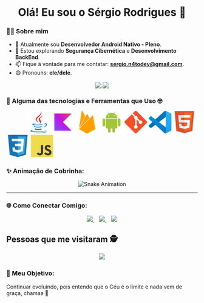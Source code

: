 <h1 align="center">Olá! Eu sou o Sérgio Rodrigues 👋</h1>

### 🧑‍💻 Sobre mim
- 🔭 Atualmente sou **Desenvolvedor Android Nativo - Pleno**.
- 🌱 Estou explorando **Segurança Cibernética** e **Desenvolvimento BackEnd**.
- 📫 Fique à vontade para me contatar: **sergio.n4todev@gmail.com**.
- 😄 Pronouns: **ele/dele**.

<p align="center">
  <a href="#">
    <img 
      align="center" 
      height="200" 
      src="https://github-readme-stats.vercel.app/api/top-langs/?username=DeveloperN4TO&show_icons=true&theme=dracula&include_all_commits=true&count_private=true"
    />
  </a>
  <a href="#">
    <img
      align="center"
      height="200"
      src="https://github-readme-stats.vercel.app/api?username=DeveloperN4TO&show_icons=true&theme=dracula&include_all_commits=true&count_private=true"
    />
  </a>
</p>

### 🚀 Alguma das tecnologias e Ferramentas que Uso :nerd_face:
&nbsp;&nbsp;&nbsp;&nbsp;&nbsp;&nbsp;&nbsp;&nbsp;&nbsp;&nbsp;&nbsp;&nbsp;&nbsp;
<img height="60" src="https://raw.githubusercontent.com/devicons/devicon/master/icons/java/java-original.svg">
<img height="60" src="https://raw.githubusercontent.com/devicons/devicon/master/icons/kotlin/kotlin-original.svg">
<img height="60" src="https://raw.githubusercontent.com/devicons/devicon/master/icons/firebase/firebase-plain.svg">
<img height="60" src="https://raw.githubusercontent.com/devicons/devicon/master/icons/android/android-original.svg">
<img height="60" src="https://raw.githubusercontent.com/devicons/devicon/master/icons/git/git-original.svg">
<img height="60" src="https://raw.githubusercontent.com/devicons/devicon/master/icons/vscode/vscode-original.svg">
<img height="60" src="https://raw.githubusercontent.com/devicons/devicon/master/icons/html5/html5-original.svg">
<img height="60" src="https://raw.githubusercontent.com/devicons/devicon/master/icons/css3/css3-original.svg">
<img height="60" src="https://raw.githubusercontent.com/devicons/devicon/master/icons/javascript/javascript-original.svg">


### ✨ Animação de Cobrinha:
<div align="center">
  <img src="https://github.com/sergio-n4to/sergio-n4to/blob/output/github-contribution-grid-snake.svg" alt="Snake Animation" />
</div>

---

### 🌐 Como Conectar Comigo:

<div align="center">
  <a href="https://www.linkedin.com/in/sergio-n4to/">
    <img height="40" src="https://img.shields.io/badge/-LinkedIn-0077B5?style=for-the-badge&logo=linkedin&logoColor=white" />
  </a>
  &nbsp;&nbsp;
  <a href="mailto:sergio.n4todev@gmail.com">
    <img height="40" src="https://img.shields.io/badge/-Email-c14438?style=for-the-badge&logo=gmail&logoColor=white" />
  </a>
  &nbsp;&nbsp;
  <a href="https://github.com/sergio-n4to">
    <img height="40" src="https://img.shields.io/badge/-GitHub-181717?style=for-the-badge&logo=github&logoColor=white" />
  </a>
</div>

 ## Pessoas que me visitaram :detective: <br>
 <p align="center"> 
   <img alingn="center" src="https://profile-counter.glitch.me/sergio-n4to/count.svg" />
 </p>



### 🎯 Meu Objetivo:
Continuar evoluindo, pois entendo que o Céu é o limite e nada vem de graça, chamaa 🚀

